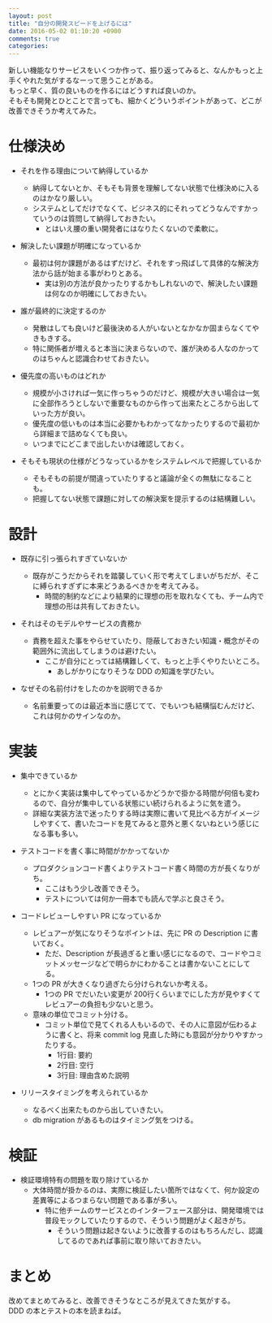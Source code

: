 ```yaml
---
layout: post
title: "自分の開発スピードを上げるには"
date: 2016-05-02 01:10:20 +0900
comments: true
categories: 
---
```


新しい機能なりサービスをいくつか作って、振り返ってみると、なんかもっと上手くやれた気がするなーって思うことがある。  
もっと早く、質の良いものを作るにはどうすれば良いのか。  
そもそも開発とひとことで言っても、細かくどういうポイントがあって、どこが改善できそうか考えてみた。  

# 仕様決め
- それを作る理由について納得しているか
  - 納得してないとか、そもそも背景を理解してない状態で仕様決めに入るのはかなり厳しい。
  - システムとしてだけでなくて、ビジネス的にそれってどうなんですかっていうのは質問して納得しておきたい。
    - とはいえ腰の重い開発者にはなりたくないので柔軟に。

- 解決したい課題が明確になっているか
  - 最初は何か課題があるはずだけど、それをすっ飛ばして具体的な解決方法から話が始まる事がわりとある。
    - 実は別の方法が良かったりするかもしれないので、解決したい課題は何なのか明確にしておきたい。

- 誰が最終的に決定するのか
  - 発散はしても良いけど最後決める人がいないとなかなか固まらなくてやきもきする。
  - 特に関係者が増えると本当に決まらないので、誰が決める人なのかってのはちゃんと認識合わせておきたい。

- 優先度の高いものはどれか
  - 規模が小さければ一気に作っちゃうのだけど、規模が大きい場合は一気に全部作ろうとしないで重要なものから作って出来たところから出していった方が良い。
  - 優先度の低いものは本当に必要かもわかってなかったりするので最初から詳細まで詰めなくても良い。
  - いつまでにどこまで出したいかは確認しておく。

- そもそも現状の仕様がどうなっているかをシステムレベルで把握しているか
  - そもそもの前提が間違っていたりすると議論が全くの無駄になることも。
  - 把握してない状態で課題に対しての解決案を提示するのは結構難しい。


# 設計
- 既存に引っ張られすぎていないか
  - 既存がこうだからそれを踏襲していく形で考えてしまいがちだが、そこに縛られすぎずに本来どうあるべきかを考えてみる。
    - 時間的制約などにより結果的に理想の形を取れなくても、チーム内で理想の形は共有しておきたい。

- それはそのモデルやサービスの責務か
  - 責務を超えた事をやらせていたり、隠蔽しておきたい知識・概念がその範囲外に流出してしまうのは避けたい。
    - ここが自分にとっては結構難しくて、もっと上手くやりたいところ。
      - あしがかりになりそうな DDD の知識を学びたい。

- なぜその名前付けをしたのかを説明できるか
  - 名前重要ってのは最近本当に感じてて、でもいつも結構悩むんだけど、これは何かのサインなのか。

# 実装
- 集中できているか
  - とにかく実装は集中してやっているかどうかで掛かる時間が何倍も変わるので、自分が集中している状態にい続けられるように気を遣う。
  - 詳細な実装方法で迷ったりする時は実際に書いて見比べる方がイメージしやすくて、書いたコードを見てみると意外と悪くないねという感じになる事も多い。

- テストコードを書く事に時間がかかってないか
  - プロダクションコード書くよりテストコード書く時間の方が長くなりがち。
    - ここはもう少し改善できそう。
    - テストについては何か一冊本でも読んで学ぶと良さそう。

- コードレビューしやすい PR になっているか
  - レビュアーが気になりそうなポイントは、先に PR の Description に書いておく。
    - ただ、Description が長過ぎると重い感じになるので、コードやコミットメッセージなどで明らかにわかることは書かないことにしてる。
  - 1つの PR が大きくなり過ぎたら分けられないか考える。
    - 1つの PR でだいたい変更が 200行くらいまでにした方が見やすくてレビュアーの負担も少ないと思う。
  - 意味の単位でコミット分ける。
    - コミット単位で見てくれる人もいるので、その人に意図が伝わるように書くと、将来 commit log 見直した時にも意図が分かりやすかったりする。
      - 1行目: 要約
      - 2行目: 空行
      - 3行目: 理由含めた説明

- リリースタイミングを考えられているか
  - なるべく出来たものから出していきたい。
  - db migration があるものはタイミング気をつける。


# 検証
- 検証環境特有の問題を取り除けているか
  - 大体時間が掛かるのは、実際に検証したい箇所ではなくて、何か設定の差異等によるつまらない問題である事が多い。
    - 特に他チームのサービスとのインターフェース部分は、開発環境では普段モックしていたりするので、そういう問題がよく起きがち。
      - そういう問題は起きないように改善するのはもちろんだし、認識してるのであれば事前に取り除いておきたい。


# まとめ
改めてまとめてみると、改善できそうなところが見えてきた気がする。  
DDD の本とテストの本を読まねば。  
